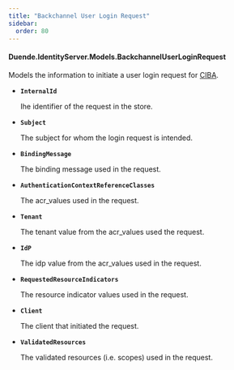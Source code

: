 ```yaml
---
title: "Backchannel User Login Request"
sidebar:
  order: 80
---
```


#### Duende.IdentityServer.Models.BackchannelUserLoginRequest

Models the information to initiate a user login request for [CIBA](../ui/ciba).

* **`InternalId`**
    
  Ihe identifier of the request in the store.

* **`Subject`**

  The subject for whom the login request is intended.

* **`BindingMessage`**

  The binding message used in the request.

* **`AuthenticationContextReferenceClasses`**

  The acr_values used in the request.

* **`Tenant`**

  The tenant value from the acr_values used the request.

* **`IdP`**

  The idp value from the acr_values used in the request.

* **`RequestedResourceIndicators`**

  The resource indicator values used in the request.

* **`Client`**

  The client that initiated the request.

* **`ValidatedResources`**

  The validated resources (i.e. scopes) used in the request.


